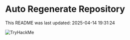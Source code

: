 # Auto Regenerate Repository

This README was last updated: 2025-04-14 19:31:24

 ![TryHackMe](https://tryhackme.com/badge/533634)